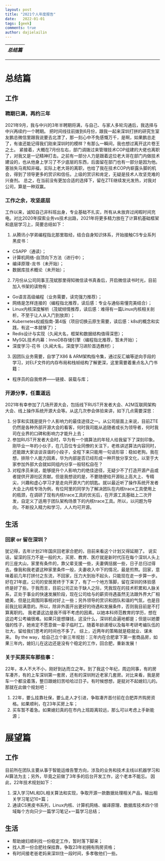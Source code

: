 ```yaml
---
layout: post
title: "2021个人年度报告"
date:   2022-01-01
tags: [geek]
comments: true
author: dajielailin
---
```

|*总结篇*|
|:---:|
---
# 总结篇
## 工作
### 聘期已满，再约三年
2021年9月，我与中兴的3年半聘期将满，与自己、与家人多轮沟通后，我选择与中兴再续约一个聘期。
把时间线往前拨到6月份，跟我一起来深圳打拼的研究生室友鹏总微信里跟我说要去北漂了，那一刻心中不免感慨万千，是啊，如果鹏总走了，有谁还能记得我们刚来深圳时的模样？有那么一瞬间，我也想过离开这片卷王之土。
紧接着，大概在7月份左右，部门调拨过来管理技术COP组建的大佬也离职了，对我又是一记精神打击。之前有一部分人力是跟着这位老大哥在部门内做技术建设的，也从他身上学习了不少底层的东西，后面留在部门也有一部分是因为他。塞翁失马焉知非福，实际上老大哥的离职，也给了我在技术COP内崭露头脚的机会，得到了领导更多的赏识和信任。上级的赏识和肯定，无疑是技术人攻坚克难的兴奋剂。
总之，在当前没有更加合适的选择下，留在ZTE继续发光发热，对我对公司，算是一种双赢。

### 工作之余，攻坚底层
工作以来，诚知自己非科班出身，专业基础不扎实，所有从未放弃过闲暇时间充电。对比2020年探索业务vs技术出路，2021年将更多精力放在了计算机基础框架和底层学习上，简要总结如下：
1. 从腾讯小学弟编程指北那里取经，结合自身知识体系，开始接触CS专业系列黑皮书：
- CSAPP（通读）；
- 计算机网络-自顶向下方法（进行中）；
- 编译原理-龙书（未开始）；
- 数据库技术概论（未开始）；
2. 7月份从公司同事王茂斌那里得知微信读书真香后，开启微信读书时光，目前加入书架的读物有：
- Go语言高级编程（业务需要，读完强力推荐）；
- 网络是怎样连接的（编程指北推荐，读后感：专业与通俗易懂完美结合）；
- Linux内核深度解析（茂斌倾情推荐，读后感：难得有一篇Linux内核相关剖析，不至于让人从入门到放弃）；
- Kubernetes权威指南-第4版（项目切换云原生需要，读后感：k8s的概念和实践，有这一本就够了）；
- Redis设计与实现（久闻大名，框架和数据结构值得深思）；
- MySQL技术内幕：InnoDB存储引擎（编程指北推荐，暂未开始）；
- 深度学习-花书（久闻大名，深度学习进阶首选教材）；
3. 因团队业务需要，自学了X86 & ARM架构指令集，通过反汇编等逆向手段的学习，对ELF文件的内存布局和栈帧结构了解更深，这里需要着重点名入门书籍：
- 程序员的自我修养——链接、装载与库；

### 开源分享，任重道远
2021年有幸参加了几场开源大会，包括线下RUST开发者大会、A2M互联网架构大会、线上操作系统开源大会等。从这几次参会体验来讲，如下几点需要深思：
1. 分享和实践是提升个人影响力的最佳途径之一。从公司层面上来说，目前ZTE仍然是各种外部开源大会的看客，何时我司能从追随者成长为领导者，何时我司在业界的口碑和影响力才能升上去；
2. 参加RUST开发者大会时，华为有一个搞算法的年轻人给我留下了深刻印象。刚毕业一年的小伙子，在几百位专业同僚的关注下，老练讲述算法内容同时，还能跟大家谈谈诙谐的小段子，全程下来只能用一句话形容：稳如老狗。我在想，排除个人能力因素，华为内部是否已经形成一种开放分享文化，以至于大家参加外部大会就如同组内分享一般轻松自在？
3. 对程序员来说，能够提升个人影响力的绝佳途径，无疑少不了打造开源产品或者提供开源社区贡献。但是我想说的是，不要随便给开源贴上高大上、专精尖，兴趣和虚心学习才是走向开源大门的钥匙。就以最近听了操作系统开发者大会上内核专场为例，有位阿里的同学为了解决团队在内核trace工具使用上的瓶颈，在调研了现有内核trace工具的优劣后，在开源工具基础上二次开发，自定义了适用于团队架构场景下的内核trace工具。所以，以问题为导向，不断投入精力和学习，人人均可开源。
## 生活
### 回家 or 留在深圳？
犹记得，去年计划21年国庆回老家合肥的，目前来看这个计划又得延期了。
说实话，留深的压力不是一般的大，买房、教育、医疗就是新时代压在每个深圳人头上的三座大山，家里有条件的，靠父辈支援一些，夫妻俩拮据一些，日子总归过得去。像我和我老婆这种家里条件一般，夫妻收入中下的情况，最是煎熬。回家，意味着前几年打拼付之东流，不回家，压力大到抬不起头，只能现在走一步算一步。
好在21年底，公司的安居房终于下来了，有了一个地方落脚，留在深圳的体验感终是好了些。于我而言，目前公司正处于缺人之际，凭我现在的技术积累和人脉关系，正处于事业的快速发展阶段，现在公司给与的薪资待遇虽然无法跟外界大厂相媲美，但是比周围同事相对好上一些；另外领导的赏识和团队和谐的气氛，也是目前我比较满意的。所以，除非外面开出更好的待遇和发展条件，否则我目前是不打算离职的。
我老婆这边是我不得不考虑的因素。以她本科师范教育的学历，想在这边考公考编很难。如果只是想赚钱，这没什么，深圳机会遍地都是；但是以她要强的性子，她肯定不愿意做一辈子临时工。随着年龄递增以及每年考研考编队伍的壮大，留给我们思考的时间也不多了。
综上，近两年的策略就是稳就业、谋未来。
By the way，给自己立个新三年规划：三年内在合肥拿下第一套商品房，如果三年内，媳妇儿在这边还是没有个稳定的工作，回合肥，重新发展！

### 关于买房买车那些事：
22年，本人不大不小，刚好到达而立之年。到了我这个年纪，周边同事，有的房车凑齐，有的上车深圳第一套房，还有的深圳附近老家几套房。对比来看，我是房车一个都没着落，整日跟媳妇苦哈哈过日子。有时候想想，是挺对不起媳妇儿的。
那就在此做个规划吧：
1. 22年，要么挂靠社保，要么走人才引进，争取凑齐首付前在合肥弄齐购房资格。如果顺利，在23年买房上车；
2. 买车暂不着急。如果媳妇真的在市内上班距离较远，那么可以考虑上手新能源；

# 展望篇
## 工作
目前所在团队主要从事于智能运维告警方向，涉及的业务和技术主线以机器学习和AI算法为主；另外，毕竟之前做了3年多的后台开发工作，这个老本不能忘。
因此，22年技术规划如下：
1. 深入学习ML和DL相关算法和实现，争取开源一款数据处理相关产品，输出相关学习笔记10+篇；
2. 通读CS黑皮书系列，Linux内核、计算机网络、编译原理、数据库技术四个领域每个方向只少一篇学习笔记+一篇学习总结；

## 生活
- 帮助媳妇顺利找一份稳定工作，暂时落下脚来；
- 找人弄一份合肥社保挂靠，争取23年初拥有购房资格；
- 有时间接老爸老妈来深圳住一段时间，多孝敬他们一些。

